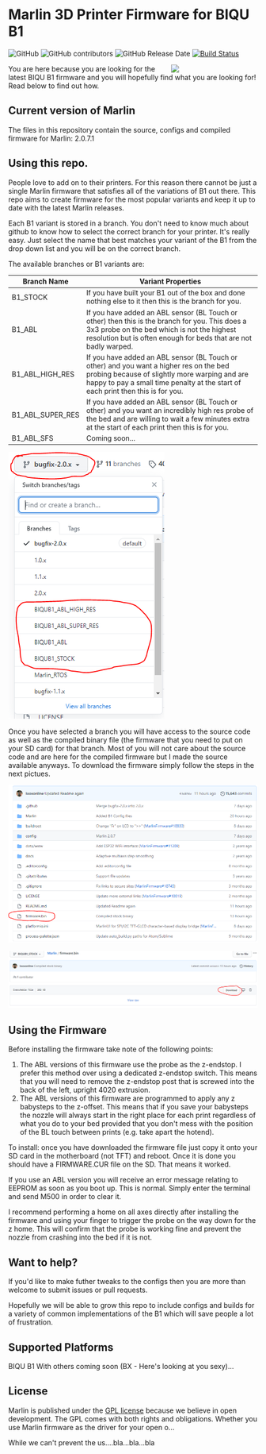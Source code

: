# Marlin 3D Printer Firmware for BIQU B1

![GitHub](https://img.shields.io/github/license/marlinfirmware/marlin.svg)
![GitHub contributors](https://img.shields.io/github/contributors/marlinfirmware/marlin.svg)
![GitHub Release Date](https://img.shields.io/github/release-date/marlinfirmware/marlin.svg)
[![Build Status](https://github.com/MarlinFirmware/Marlin/workflows/CI/badge.svg?branch=bugfix-2.0.x)](https://github.com/MarlinFirmware/Marlin/actions)

<img align="right" width=175 src="buildroot/share/pixmaps/logo/marlin-250.png" />

You are here because you are looking for the latest BIQU B1 firmware and you will hopefully find what you are looking for! Read below to find out how.

## Current version of Marlin

The files in this repository contain the source, configs and compiled firmware for Marlin: 2.0.7.1

## Using this repo.

People love to add on to their printers. For this reason there cannot be just a single Marlin firmware that satisfies all of the variations of B1 out there. This repo aims to create firmware for the most popular variants and keep it up to date with the latest Marlin releases.

Each B1 variant is stored in a branch. You don't need to know much about github to know how to select the correct branch for your printer. It's really easy. Just select the name that best matches your variant of the B1 from the drop down list and you will be on the correct branch.

The available branches or B1 variants are:

Branch Name | Variant Properties
------------ | -------------
B1_STOCK | If you have built your B1 out of the box and done nothing else to it then this is the branch for you.
B1_ABL | If you have added an ABL sensor (BL Touch or other) then this is the branch for you. This does a 3x3 probe on the bed which is not the highest resolution but is often enough for beds that are not badly warped.
B1_ABL_HIGH_RES | If you have added an ABL sensor (BL Touch or other) and you want a higher res on the bed probing because of slightly more warping and are happy to pay a small time penalty at the start of each print then this is for you.
B1_ABL_SUPER_RES | If you have added an ABL sensor (BL Touch or other) and you want an incredibly high res probe of the bed and are willing to wait a few minutes extra at the start of each print then this is for you.
B1_ABL_SFS | Coming soon...

![Step1](/step1_branch.png)

Once you have selected a branch you will have access to the source code as well as the compiled binary file (the firmware that you need to put on your SD card) for that branch. Most of you will not care about the source code and are here for the compiled firmware but I made the source available anyways. To download the firmware simply follow the steps in the next pictues.

![Step2](/step2_firmware.png)

![Step2](/step3_download.png)

## Using the Firmware

Before installing the firmware take note of the following points:

1. The ABL versions of this firmware use the probe as the z-endstop. I prefer this method over using a dedicated z-endstop switch. This means that you will need to remove the z-endstop post that is screwed into the back of the left, upright 4020 extrusion.
2. The ABL versions of this firmware are programmed to apply any z babysteps to the z-offset. This means that if you save your babysteps the nozzle will always start in the right place for each print regardless of what you do to your bed provided that you don't mess with the position of the BL touch between prints (e.g. take apart the hotend).

To install: once you have downloaded the firmware file just copy it onto your SD card in the motherboard (not TFT) and reboot. Once it is done you should have a FIRMWARE.CUR file on the SD. That means it worked.

If you use an ABL version you will receive an error message relating to EEPROM as soon as you boot up. This is normal. Simply enter the terminal and send M500 in order to clear it.

I recommend performing a home on all axes directly after installing the firmware and using your finger to trigger the probe on the way down for the z home. This will confirm that the probe is working fine and prevent the nozzle from crashing into the bed if it is not.

## Want to help?

If you'd like to make futher tweaks to the configs then you are more than welcome to submit issues or pull requests.

Hopefully we will be able to grow this repo to include configs and builds for a variety of common implementations of the B1 which will save people a lot of frustration.

## Supported Platforms

BIQU B1 With others coming soon (BX - Here's looking at you sexy)...

## License

Marlin is published under the [GPL license](/LICENSE) because we believe in open development. The GPL comes with both rights and obligations. Whether you use Marlin firmware as the driver for your open o...

While we can't prevent the us....bla...bla...bla
